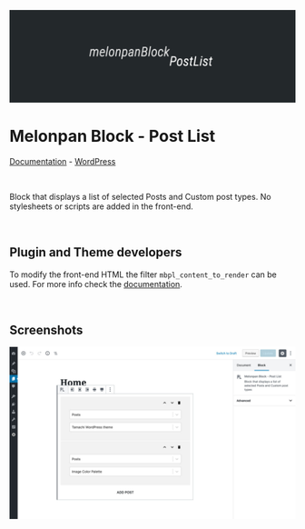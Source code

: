 ![Banner Image](assets-repo/banner-1544x500.png)

# Melonpan Block - Post List

[Documentation](https://melonpan.io/gutenberg-blocks/melonpan-block-post-list) - [WordPress](https://wordpress.org/plugins/melonpan-block-post-list)

<br />

Block that displays a list of selected Posts and Custom post types. No stylesheets or scripts are added in the front-end.

<br />

## Plugin and Theme developers

To modify the front-end HTML the filter `mbpl_content_to_render` can be used. For more info check the [documentation](https://melonpan.io/gutenberg-blocks/melonpan-block-post-list).

<br />

## Screenshots

<img src="assets-repo/screenshot-1.jpg" width="700px" alt="Block in the editor" />
